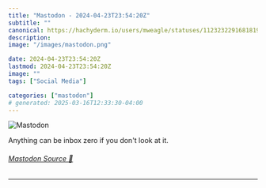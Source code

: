 ```yaml
---
title: "Mastodon - 2024-04-23T23:54:20Z"
subtitle: ""
canonical: https://hachyderm.io/users/mweagle/statuses/112323229168181916
description:
image: "/images/mastodon.png"

date: 2024-04-23T23:54:20Z
lastmod: 2024-04-23T23:54:20Z
image: ""
tags: ["Social Media"]

categories: ["mastodon"]
# generated: 2025-03-16T12:33:30-04:00
---
```

![Mastodon](/images/mastodon.png)

<p>Anything can be inbox zero if you don&#39;t look at it.</p>


###### [Mastodon Source 🐘](https://hachyderm.io/@mweagle/112323229168181916)

___

